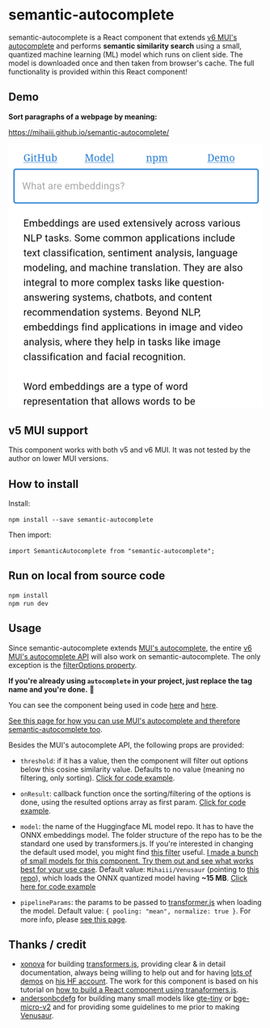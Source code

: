 # semantic-autocomplete

semantic-autocomplete is a React component that extends [v6 MUI's autocomplete](https://v6.mui.com/material-ui/react-autocomplete/) and performs **semantic similarity search** using a small, quantized machine learning (ML) model which runs on client side. The model is downloaded once and then taken from browser's cache. The full functionality is provided within this React component!

## Demo

**Sort paragraphs of a webpage by meaning:**

https://mihaiii.github.io/semantic-autocomplete/

![](https://raw.githubusercontent.com/Mihaiii/semantic-autocomplete/main/gif-20240430-032634.gif)

## v5 MUI support
This component works with both v5 and v6 MUI. It was not tested by the author on lower MUI versions.

## How to install
Install:

`npm install --save semantic-autocomplete`

Then import:

`import SemanticAutocomplete from "semantic-autocomplete";`

## Run on local from source code

```
npm install
npm run dev
```

## Usage

Since semantic-autocomplete extends [MUI's autocomplete](https://v6.mui.com/material-ui/react-autocomplete/), the entire [v6 MUI's autocomplete API](https://v6.mui.com/material-ui/api/autocomplete/) will also work on semantic-autocomplete. The only exception is the [filterOptions property](https://mui.com/material-ui/react-autocomplete/#custom-filter).

**If you're already using `autocomplete` in your project, just replace the tag name and you're done.** 🙌

You can see the component being used in code [here](https://github.com/Mihaiii/semantic-autocomplete/blob/6d312a6264b7c3b79d053e23d3cdb4cf226196a1/demos/paragraphs_as_options/App.jsx#L26-L34) and [here](https://github.com/Mihaiii/semantic-autocomplete/blob/6d312a6264b7c3b79d053e23d3cdb4cf226196a1/demos/simple_autocomplete/App.jsx#L107-L112).


[See this page for how you can use MUI's autocomplete and therefore semantic-autocomplete too](https://v6.mui.com/material-ui/react-autocomplete/). 

Besides the MUI's autocomplete API, the following props are provided:

- `threshold`: if it has a value, then the component will filter out options below this cosine similarity value. Defaults to no value (meaning no filtering, only sorting). [Click for code example](https://github.com/Mihaiii/semantic-autocomplete/blob/6d312a6264b7c3b79d053e23d3cdb4cf226196a1/demos/simple_autocomplete/App.jsx#L110).

- `onResult`: callback function once the sorting/filtering of the options is done, using the resulted options array as first param. [Click for code example](https://github.com/Mihaiii/semantic-autocomplete/blob/6d312a6264b7c3b79d053e23d3cdb4cf226196a1/demos/paragraphs_as_options/App.jsx#L29).

- `model`: the name of the Huggingface ML model repo. It has to have the ONNX embeddings model. The folder structure of the repo has to be the standard one used by transformers.js. If you're interested in changing the default used model, you might find [this filter](https://huggingface.co/models?pipeline_tag=sentence-similarity&library=onnx&sort=trending) useful. [I made a bunch of small models for this component. Try them out and see what works best for your use case](https://huggingface.co/collections/Mihaiii/pokemons-662ce912d64b8a3bee518b7f). Default value: `Mihaiii/Venusaur` (pointing to [this repo](https://huggingface.co/Mihaiii/Venusaur)), which loads the ONNX quantized model having **~15 MB**. [Click here for code example](https://github.com/Mihaiii/semantic-autocomplete/blob/b16115492466eb1502107cf4581a804cb1dcbbe4/demos/simple_autocomplete/App.jsx#L115)

- `pipelineParams`: the params to be passed to [transformer.js](https://github.com/xenova/transformers.js) when loading the model. Default value: `{ pooling: "mean", normalize: true }`. For more info, please [see this page](https://huggingface.co/docs/transformers.js/api/pipelines#module_pipelines.FeatureExtractionPipeline).

## Thanks / credit
- [xonova](https://x.com/xenovacom?t=Mw1h_1joKgfrUXR_wl9Wrg&s=09) for building [transformers.js](https://github.com/xenova/transformers.js), providing clear & in detail documentation, always being willing to help out and for having [lots of demos](https://github.com/xenova/transformers.js/tree/main/examples) on [his HF account](https://huggingface.co/Xenova). The work for this component is based on his tutorial on [how to build a React component using tranaformers.js](https://huggingface.co/docs/transformers.js/en/tutorials/react).
- [andersonbcdefg](https://x.com/andersonbcdefg?t=0Nkr_SRk-fMUrU_Kp0Wm5w&s=09) for building many small models like [gte-tiny](https://huggingface.co/TaylorAI/gte-tiny) or [bge-micro-v2](https://huggingface.co/TaylorAI/bge-micro-v2) and for providing some guidelines to me prior to making [Venusaur](https://huggingface.co/Mihaiii/Venusaur).
